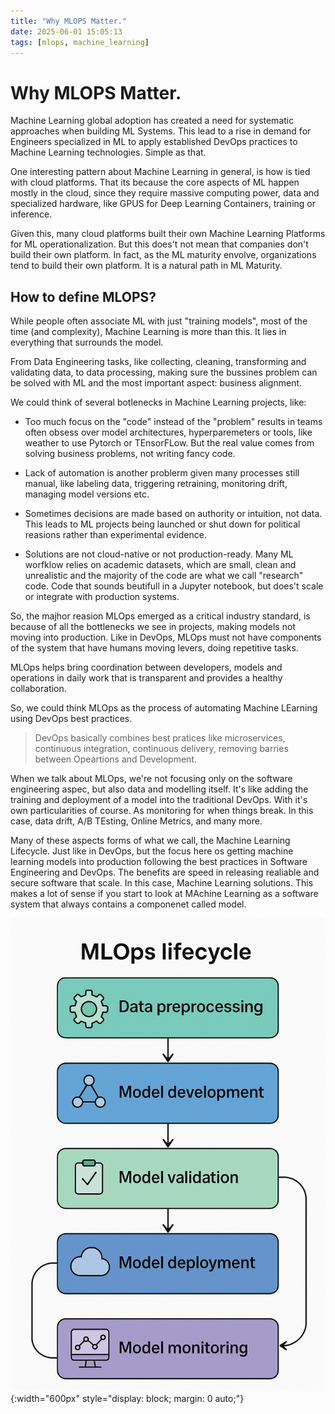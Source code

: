 ```yaml
---
title: "Why MLOPS Matter."
date: 2025-06-01 15:05:13
tags: [mlops, machine_learning]
---
```


# Why MLOPS Matter.

Machine Learning global adoption has created a need for systematic approaches when building ML Systems. This lead to a rise in demand for Engineers specialized in ML to apply established DevOps practices to Machine Learning technologies. Simple as that.

One interesting pattern about Machine Learning in general, is how is tied with cloud platforms. That its because the core aspects of ML happen mostly in the cloud, since they require massive computing power, data and specialized hardware, like GPUS for Deep Learning Containers, training or inference.

Given this, many cloud platforms built their own Machine Learning Platforms for ML operationalization. But this does't not mean that companies don't build their own platform. In fact, as the ML maturity envolve, organizations tend to build their own platform. It is a natural path in ML Maturity. 

## How to define MLOPS?

While people often associate ML with just "training models", most of the time (and complexity), Machine Learning is more than this. It lies in everything that surrounds the model. 

From Data Engineering tasks, like collecting, cleaning, transforming and validating data, to data processing, making sure the bussines problem can be solved with ML and the most important aspect: business alignment.

We could think of several botlenecks in Machine Learning projects, like: 

- Too much focus on the "code" instead of the "problem" results in teams often obsess over model architectures, hyperparemeters or tools, like weather to use Pytorch or TEnsorFLow. But the real value comes from solving business problems, not writing fancy code. 

- Lack of automation is another problerm given many processes still manual, like labeling data, triggering retraining, monitoring drift, managing model versions etc.

- Sometimes decisions are made based on authority or intuition, not data. This leads to ML projects being launched or shut down for political reasions rather than experimental evidence.

- Solutions are not cloud-native or not production-ready. Many ML worfklow relies on academic datasets, which are small, clean and unrealistic and the majority of the code are what we call "research" code. Code that sounds beutifull in a Jupyter notebook, but does't scale or integrate with production systems. 

So, the majhor reasion MLOps emerged as a critical industry standard, is because of all the bottlenecks we see in projects, making models not moving into production. Like in DevOps, MLOps must not have components of the system that have humans moving levers, doing repetitive tasks. 

MLOps helps bring coordination between developers, models and operations in daily work that is transparent and provides a healthy collaboration. 

So, we could think MLOps as the process of automating Machine LEarning using DevOps best practices. 

> DevOps basically combines best pratices like microservices, continuous integration, continuous delivery, removing barries between Opeartions and Development. 

When we talk about MLOps, we're not focusing only on the software engineering aspec, but also data and modelling itself. It's like adding the training and deployment of a model into the traditional DevOps. With it's own particularities of course. As monitoring for when things break. In this case, data drift, A/B TEsting, Online Metrics, and many more. 

Many of these aspects forms of what we call, the Machine Learning Lifecycle. Just like in DevOps, but the focus here os getting machine learning models into production following the best practices in Software Engineering and DevOps. The benefits are speed in releasing realiable and secure software that scale. In this case, Machine Learning solutions. This makes a lot of sense if you start to look at MAchine Learning as a software system that always contains a componenet called model.

![MLOps Lifecycle](/assets/images/2025-06-01-why-mlops-matter..png){:width="600px" style="display: block; margin: 0 auto;"}